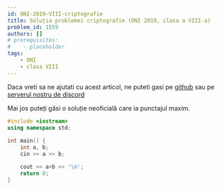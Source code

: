 ```yaml
---
id: ONI-2019-VIII-criptografie
title: Soluția problemei criptografie (ONI 2019, clasa a VIII-a)
problem_id: 1559
authors: []
# prerequisites:
#    - placeholder
tags:
    - ONI
    - clasa VIII
---
```


Daca vreti sa ne ajutati cu acest articol, ne puteti gasi pe [github](https://github.com/roalgo-discord/arhiva-educationala) sau pe [serverul nostru de discord](https://discord.gg/vdDRSmg3fC)

Mai jos puteți găsi o soluție neoficială care ia punctajul maxim.

```cpp
#include <iostream>
using namespace std;
 
int main() {
    int a, b;
    cin >> a >> b;

    cout << a+b << '\n';
    return 0;
}
```
